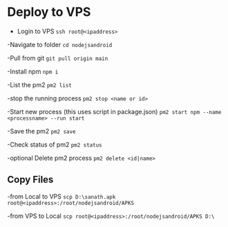 # Deploy to VPS
- Login to VPS
`ssh root@<ipaddress>`

-Navigate to folder
`cd nodejsandroid`

-Pull from git
`git pull origin main`

-Install npm
`npm i`

-List the pm2
`pm2 list`

-stop the running process
`pm2 stop <name or id>`

-Start new process (this uses script in package.json)
`pm2 start npm --name <processname> --run start`

-Save the pm2
`pm2 save`

-Check status of pm2
`pm2 status`

-optional Delete pm2 process
`pm2 delete <id|name>`

## Copy Files 
-from Local to VPS
`scp D:\sanath.apk root@<ipaddress>:/root/nodejsandroid/APKS`

-from VPS to Local
`scp root@<ipaddress>:/root/nodejsandroid/APKS D:\`
